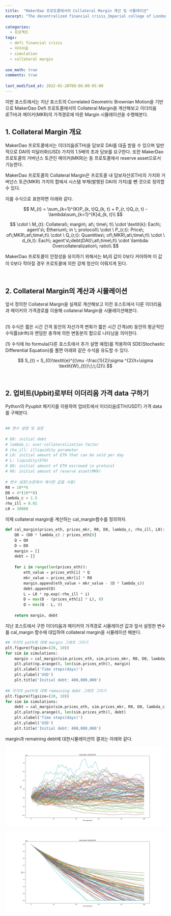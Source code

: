```yaml
---
title:  "MakerDao 프로토콜에서의 Collateral Margin 계산 및 시뮬레이션"
excerpt: "The decentralized financial crisis_Imperial college of London 논문 replication 시리즈3"

categories:
  - 프로젝트
tags:
  - defi financial crisis
  - 이더리움
  - simulation
  - collateral margin

use_math: true
comments: true

last_modified_at: 2022-01-28T08:06:00-05:00
---
```


이번 포스트에서는 지난 포스트의 Correlated Geometric Brownian Motion을 기반으로 MakerDao Defi 프로토콜에서의 Collateral Margin을 계산해보고 이더리움(ETH)과 메이커(MKR)의 가격경로에 따른 Margin 시뮬레이션을 수행해본다.



## 1. Collateral Margin 개요    

MakerDao 프로토콜에서는 이더리움(ETH)을 담보로 DAI를 대출 받을 수 있으며 일반적으로 DAI의 미달러화(USD) 가치의 1.5배의 초과 담보를 요구한다. 또한 MakerDao 프로토콜의 거버넌스 토큰인 메이커(MKR)는 동 프로토콜에서 reserve asset으로서 기능한다. 

MakerDao 프로토콜의 Collateral Margin은 프로토콜 내 담보자산(ETH)의 가치와 거버넌스 토큰(MKR) 가치의 합에서 시스템 부채(발행된 DAI의 가치)를 뺀 것으로 정의할 수 있다. 

이를 수식으로 표현하면 아래와 같다. 

$$
M_{t} = \sum_{k=1}^{K}P_{k, t}Q_{k, t} + P_{r, t}Q_{r, t} - \lambda\sum_{k=1}^{K}d_{k, t}\\
$$

$$
\cdot \ M_{t}: Collateral\; margin\; at\; time\; t\\
\cdot \textit{k}: Each\; agent's\; Etherium\; in \; protocol\\
\cdot \ P_{r,t}: Price\; of\;MKR\;at\;time\;t\\
\cdot \ Q_{r,t}: Quantities\; of\;MKR\;at\;time\;t\\
\cdot \ d_{k,t}: Each\; agent's\;debt(DAI)\;at\;time\;t\\
\cdot \lambda: Overcollateralization\; ratio\\
$$

MakerDao 프로토콜이 안정성을 유지하기 위해서는 $M_{t}$의 값이 0보다 커야하며 이 값이 0보다 작아질 경우 프로토콜에 의한 강제 청산이 이뤄지게 된다. 

<br>
  
## 2. Collateral Margin의 계산과 시뮬레이션

앞서 정의한 Collateral Margin을 실제로 계산해보고 이전 포스트에서 다룬 이더리움과 메이커의 가격경로를 이용해 collateral Margin을 시뮬레이션해본다.    
<br>



(1) 수식은 짧은 시간 간격 동안의 자산가격 변화가 짧은 시간 간격(dt) 동안의 평균적인 수익률(drift)과 랜덤한 충격에 의한 변동분의 합으로 나타남을 의미한다.

(1) 수식에 Ito formula(다른 포스트에서 추가 설명 예정)를 적용하여 SDE(Stochastic Differential Equation)를 풀면 아래와 같은 수식을 유도할 수 있다.

$$
S_{t} = S_{0}\textit{e}^{(\mu -\frac{1}{2}\sigma ^{2})t+\sigma \textit{W}_{t}}\;\;\;(2)\\
$$  

<br>
  
## 2. 업비트(Upbit)로부터 이더리움 가격 data 구하기 

Python의 Pyupbit 패키지를 이용하여 업비트에서 이더리움(ETH/USDT) 가격 data를 구해본다.  
<br>

```python
## 변수 설명 및 설정

# D0: initial debt
# lambda_c: over-collateralization factor
# rho_ill: illiquidity parameter
# L0: initial amount of ETH that can be sold per day
# L: liquidity(ETH)
# Q0: initial amount of ETH escrowed in protocol
# R0: initial amount of reserve asset(MKR)

# 변수 설정(논문에서 제시한 값을 사용)
R0 = 10**6
D0 = 4*(10**8)
lambda_c = 1.5
rho_ill = 0.01
L0 = 30000
```

이제 collateral margin을 계산하는 cal_margin함수를 정의하자.

```python
def cal_margin(prices_eth, prices_mkr, R0, D0, lambda_c, rho_ill, L0):
    Q0 = (D0 * lambda_c) / prices_eth[0]
    Q = Q0
    D = D0
    margin = []
    debt = []

    for i in range(len(prices_eth)):
        eth_value = prices_eth[i] * Q
        mkr_value = prices_mkr[i] * R0
        margin.append(eth_value + mkr_value - (D * lambda_c))
        debt.append(D)
        L = L0 * np.exp(-rho_ill * i)
        D = max(D - (prices_eth[i] * L), 0)
        Q = max(Q - L, 0)

    return margin, debt
```

지난 포스트에서 구한 이더리움과 메이커의 가격경로 시뮬레이션 값과 앞서 설정한 변수를 cal_margin 함수에 대입하여 collateral margin을 시뮬레이션 해본다.  

```python
## 각각의 path에 대해 margin 그래프 그리기
plt.figure(figsize=(20, 10))
for sim in simulations:
    margin = cal_margin(sim.prices_eth, sim.prices_mkr, R0, D0, lambda_c, rho_ill, L0)[0]
    plt.plot(np.arange(0, len(sim.prices_eth)), margin)
    plt.xlabel('Time steps(days)')
    plt.ylabel('USD')
    plt.title('Initial debt: 400,000,000')

## 각각의 path에 대해 remaining debt 그래프 그리기
plt.figure(figsize=(20, 10))
for sim in simulations:
    debt = cal_margin(sim.prices_eth, sim.prices_mkr, R0, D0, lambda_c, rho_ill, L0)[1]
    plt.plot(np.arange(0, len(sim.prices_eth)), debt)
    plt.xlabel('Time steps(days)')
    plt.ylabel('USD')
    plt.title('Initial debt: 400,000,000')
```
margin과 remaining debt에 대한시뮬레이션의 결과는 아래와 같다. 

![](https://github.com/dswcrispr/dswcrispr.github.io/blob/master/assets/images/margin_sim.jpg?raw=true)

![](https://github.com/dswcrispr/dswcrispr.github.io/blob/master/assets/images/debt_sim.jpg?raw=true)

